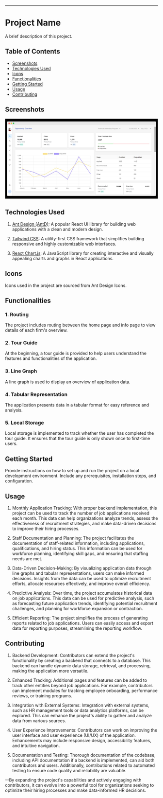 ---

# Project Name

A brief description of this project.

## Table of Contents

- [Screenshots](#screenshots)
- [Technologies Used](#technologies-used)
- [Icons](#icons)
- [Functionalities](#functionalities)
- [Getting Started](#getting-started)
- [Usage](#usage)
- [Contributing](#contributing)

## Screenshots

![Capital Multidashboard screensnhot homescreen](src/assets/app.png)

## Technologies Used

1. [Ant Design (AntD)](https://ant.design/): A popular React UI library for building web applications with a clean and modern design.

2. [Tailwind CSS](https://tailwindcss.com/): A utility-first CSS framework that simplifies building responsive and highly customizable web interfaces.

3. [React Chart.js](https://www.chartjs.org/): A JavaScript library for creating interactive and visually appealing charts and graphs in React applications.

## Icons

Icons used in the project are sourced from Ant Design Icons.

## Functionalities

### 1. Routing

The project includes routing between the home page and info page to view details of each firm's overview.

### 2. Tour Guide

At the beginning, a tour guide is provided to help users understand the features and functionalities of the application.

### 3. Line Graph

A line graph is used to display an overview of application data.

### 4. Tabular Representation

The application presents data in a tabular format for easy reference and analysis.

### 5. Local Storage

Local storage is implemented to track whether the user has completed the tour guide. It ensures that the tour guide is only shown once to first-time users.

## Getting Started

Provide instructions on how to set up and run the project on a local development environment. Include any prerequisites, installation steps, and configuration.

## Usage

1. Monthly Application Tracking: With proper backend implementation, this project can be used to track the number of job applications received each month. This data can help organizations analyze trends, assess the effectiveness of recruitment strategies, and make data-driven decisions to improve their hiring processes.

2. Staff Documentation and Planning: The project facilitates the documentation of staff-related information, including applications, qualifications, and hiring status. This information can be used for workforce planning, identifying skill gaps, and ensuring that staffing needs are met.

3. Data-Driven Decision-Making: By visualizing application data through line graphs and tabular representations, users can make informed decisions. Insights from the data can be used to optimize recruitment efforts, allocate resources effectively, and improve overall efficiency.

4. Predictive Analysis: Over time, the project accumulates historical data on job applications. This data can be used for predictive analysis, such as forecasting future application trends, identifying potential recruitment challenges, and planning for workforce expansion or contraction.

5. Efficient Reporting: The project simplifies the process of generating reports related to job applications. Users can easily access and export data for reporting purposes, streamlining the reporting workflow.

## Contributing

1. Backend Development: Contributors can extend the project's functionality by creating a backend that connects to a database. This backend can handle dynamic data storage, retrieval, and processing, making the application more versatile.

2. Enhanced Tracking: Additional pages and features can be added to track other entities beyond job applications. For example, contributors can implement modules for tracking employee onboarding, performance reviews, or training programs.

3. Integration with External Systems: Integration with external systems, such as HR management tools or data analytics platforms, can be explored. This can enhance the project's ability to gather and analyze data from various sources.

4. User Experience Improvements: Contributors can work on improving the user interface and user experience (UI/UX) of the application. Enhancements may include responsive design, accessibility features, and intuitive navigation.

5. Documentation and Testing: Thorough documentation of the codebase, including API documentation if a backend is implemented, can aid both contributors and users. Additionally, contributions related to automated testing to ensure code quality and reliability are valuable.

--By expanding the project's capabilities and actively engaging with contributors, it can evolve into a powerful tool for organizations seeking to optimize their hiring processes and make data-informed HR decisions.
